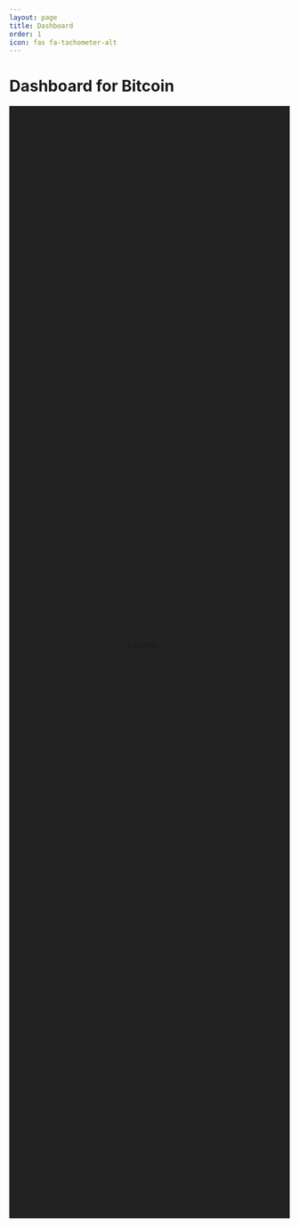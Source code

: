```yaml
---
layout: page
title: Dashboard
order: 1
icon: fas fa-tachometer-alt
---
```


# Dashboard for Bitcoin

<style>
  .loading-container {
    display: flex;
    justify-content: center;
    align-items: center;
    height: 50vh;
  }
  
  .loading-spinner {
    width: 5rem;
    height: 5rem;
  }
</style>



<div id="container" class="loading-container" style="background-color:#222">
  <div class="spinner-border loading-spinner" role="status">
    <span class="visually-hidden">Loading...</span>
  </div>
</div>

 <script type="module">
      import { initializeCharts } from '/assets/js/plrr-tradingview.js'; // Importing initializeCharts

      async function fetchData() {
        const bitcoinResponse = await fetch('https://python-server-e4a8c032b69c.herokuapp.com/bitcoin-price');
        const quantileResponse = await fetch('https://python-server-e4a8c032b69c.herokuapp.com/quantile-price');
        
        const bitcoinData = await bitcoinResponse.json();
        const quantileData = await quantileResponse.json();
        
        // Combine or process the data as needed
        return { bitcoinData, quantileData }; // Adjust this return as necessary
      }

      fetchData()
      .then(data => {
        document.getElementById('container').removeChild(document.querySelector('.loading-spinner'));
        document.getElementById('container').classList.remove('loading-container');
        initializeCharts(data.bitcoinData,data.quantileData); // Pass the combined data to initializeCharts
      });
    </script>